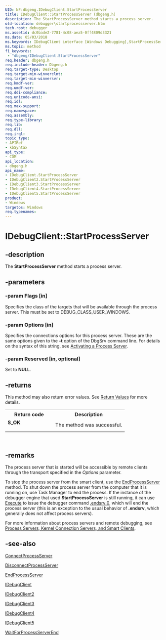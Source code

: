 ```yaml
---
UID: NF:dbgeng.IDebugClient.StartProcessServer
title: IDebugClient::StartProcessServer (dbgeng.h)
description: The StartProcessServer method starts a process server.
old-location: debugger\startprocessserver.htm
tech.root: debugger
ms.assetid: dc0bade2-7781-4c08-aea5-0ff4809d3321
ms.date: 05/03/2018
ms.keywords: IDebugClient interface [Windows Debugging],StartProcessServer method, IDebugClient.StartProcessServer, IDebugClient2 interface [Windows Debugging],StartProcessServer method, IDebugClient2::StartProcessServer, IDebugClient3 interface [Windows Debugging],StartProcessServer method, IDebugClient3::StartProcessServer, IDebugClient4 interface [Windows Debugging],StartProcessServer method, IDebugClient4::StartProcessServer, IDebugClient5 interface [Windows Debugging],StartProcessServer method, IDebugClient5::StartProcessServer, IDebugClient::StartProcessServer, IDebugClient_de137b80-ffd7-4399-85a3-50b3c870c28c.xml, StartProcessServer, StartProcessServer method [Windows Debugging], StartProcessServer method [Windows Debugging],IDebugClient interface, StartProcessServer method [Windows Debugging],IDebugClient2 interface, StartProcessServer method [Windows Debugging],IDebugClient3 interface, StartProcessServer method [Windows Debugging],IDebugClient4 interface, StartProcessServer method [Windows Debugging],IDebugClient5 interface, dbgeng/IDebugClient2::StartProcessServer, dbgeng/IDebugClient3::StartProcessServer, dbgeng/IDebugClient4::StartProcessServer, dbgeng/IDebugClient5::StartProcessServer, dbgeng/IDebugClient::StartProcessServer, debugger.startprocessserver
ms.topic: method
f1_keywords:
 - "dbgeng/IDebugClient.StartProcessServer"
req.header: dbgeng.h
req.include-header: Dbgeng.h
req.target-type: Desktop
req.target-min-winverclnt: 
req.target-min-winversvr: 
req.kmdf-ver: 
req.umdf-ver: 
req.ddi-compliance: 
req.unicode-ansi: 
req.idl: 
req.max-support: 
req.namespace: 
req.assembly: 
req.type-library: 
req.lib: 
req.dll: 
req.irql: 
topic_type:
- APIRef
- kbSyntax
api_type:
- COM
api_location:
- dbgeng.h
api_name:
- IDebugClient.StartProcessServer
- IDebugClient2.StartProcessServer
- IDebugClient3.StartProcessServer
- IDebugClient4.StartProcessServer
- IDebugClient5.StartProcessServer
product:
- Windows
targetos: Windows
req.typenames: 
---
```


# IDebugClient::StartProcessServer


## -description


The <b>StartProcessServer</b> method starts a process server.


## -parameters




### -param Flags [in]

Specifies the class of the targets that will be available through the process server.  This must be set to DEBUG_CLASS_USER_WINDOWS.


### -param Options [in]

Specifies the connections options for this process server.  These are the same options given to the <b>-t</b> option of the DbgSrv command line.  For details on the syntax of this string, see <a href="https://docs.microsoft.com/windows-hardware/drivers/debugger/activating-a-process-server">Activating a Process Server</a>.


### -param Reserved [in, optional]

Set to <b>NULL</b>.


## -returns



This method may also return error values.  See <a href="https://docs.microsoft.com/windows-hardware/drivers/debugger/hresult-values">Return Values</a> for more details.

<table>
<tr>
<th>Return code</th>
<th>Description</th>
</tr>
<tr>
<td width="40%">
<dl>
<dt><b>S_OK</b></dt>
</dl>
</td>
<td width="60%">
The method was successful.

</td>
</tr>
</table>
 




## -remarks



The process server that is started will be accessible by remote clients through the transport specified in the <i>Options</i> parameter.

To stop the process server from the smart client, use the <a href="https://docs.microsoft.com/windows-hardware/drivers/ddi/dbgeng/nf-dbgeng-idebugclient5-endprocessserver">EndProcessServer</a> method. To shut down the process server from the computer that it is running on, use Task Manager to end the process. If the instance of the debugger engine that used <b>StartProcessServer</b> is still running, it can use <a href="https://docs.microsoft.com/windows-hardware/drivers/ddi/dbgeng/nf-dbgeng-idebugcontrol3-execute">Execute</a> to issue the debugger command <a href="https://docs.microsoft.com/windows-hardware/drivers/debugger/-endsrv--end-debugging-server-">.endsrv 0</a>, which will end the process server (this is an exception to the usual behavior of <b>.endsrv</b>, which generally does not affect process servers). 

For more information about process servers and remote debugging, see <a href="https://docs.microsoft.com/windows-hardware/drivers/debugger/remote-targets">Process Servers, Kernel Connection Servers, and Smart Clients</a>.




## -see-also




<a href="https://docs.microsoft.com/windows-hardware/drivers/ddi/dbgeng/nf-dbgeng-idebugclient5-connectprocessserver">ConnectProcessServer</a>



<a href="https://docs.microsoft.com/windows-hardware/drivers/ddi/dbgeng/nf-dbgeng-idebugclient5-disconnectprocessserver">DisconnectProcessServer</a>



<a href="https://docs.microsoft.com/windows-hardware/drivers/ddi/dbgeng/nf-dbgeng-idebugclient5-endprocessserver">EndProcessServer</a>



<a href="https://docs.microsoft.com/windows-hardware/drivers/ddi/dbgeng/nn-dbgeng-idebugclient">IDebugClient</a>



<a href="https://docs.microsoft.com/windows-hardware/drivers/ddi/dbgeng/nn-dbgeng-idebugclient2">IDebugClient2</a>



<a href="https://docs.microsoft.com/windows-hardware/drivers/ddi/dbgeng/nn-dbgeng-idebugclient3">IDebugClient3</a>



<a href="https://docs.microsoft.com/windows-hardware/drivers/ddi/dbgeng/nn-dbgeng-idebugclient4">IDebugClient4</a>



<a href="https://docs.microsoft.com/windows-hardware/drivers/ddi/dbgeng/nn-dbgeng-idebugclient5">IDebugClient5</a>



<a href="https://docs.microsoft.com/windows-hardware/drivers/ddi/dbgeng/nf-dbgeng-idebugclient5-waitforprocessserverend">WaitForProcessServerEnd</a>
 

 

